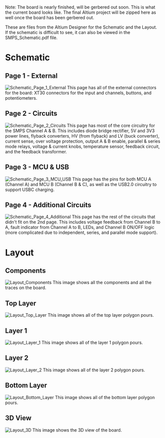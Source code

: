 Note: The board is nearly finished, will be gerbered out soon. This is what the current board looks like. The final Altium project will be zipped here as well once the board has been gerbered out.

These are files from the Altium Designer for the Schematic and the Layout. If the schematic is difficult to see, it can also be viewed in the SMPS_Schematic.pdf file. 

# Schematic
## Page 1 - External
![Schematic_Page_1_External](/Altium%20Designer%20Files/Altium%20Images/Schematic_Page_1_External.png)
This page has all of the external connectors for the board: XT30 connectors for the input and channels, buttons, and potentiometers.

## Page 2 - Circuits
![Schematic_Page_2_Circuits](/Altium%20Designer%20Files/Altium%20Images/Schematic_Page_2_Circuits.png)
This page has most of the core circuitry for the SMPS Channel A & B. This includes diode bridge rectifier, 5V and 3V3 power lines, flyback converters, HV (from flyback) and LV (buck converter), current sense, over voltage protection, output A & B enable, parallel & series mode relays, voltage & current knobs, temperature sensor, feedback circuit, and the feedback transformer.

## Page 3 - MCU & USB
![Schematic_Page_3_MCU_USB](/Altium%20Designer%20Files/Altium%20Images/Schematic_Page_3_MCU_USB.png)
This page has the pins for both MCU A (Channel A) and MCU B (Channel B & C), as well as the USB2.0 circuitry to support USBC charging.

## Page 4 - Additional Circuits
![Schematic_Page_4_Additional](/Altium%20Designer%20Files/Altium%20Images/Schematic_Page_4_Additional.png)
This page has the rest of the circuits that didn't fit on the 2nd page. This includes voltage feedback from Channel B to A, fault indicator from Channel A to B, LEDs, and Channel B ON/OFF logic (more complicated due to independent, series, and parallel mode support).

# Layout
## Components 
![Layout_Components](/Altium%20Designer%20Files/Altium%20Images/Layout_Components.png)
This image shows all the components and all the traces on the board.

## Top Layer
![Layout_Top_Layer](/Altium%20Designer%20Files/Altium%20Images/Layout_Top_Layer.png)
This image shows all of the top layer polygon pours.

## Layer 1
![Layout_Layer_1](/Altium%20Designer%20Files/Altium%20Images/Layout_Layer_1.png)
This image shows all of the layer 1 polygon pours.

## Layer 2
![Layout_Layer_2](/Altium%20Designer%20Files/Altium%20Images/Layout_Layer_2.png)
This image shows all of the layer 2 polygon pours.

## Bottom Layer
![Layout_Bottom_Layer](/Altium%20Designer%20Files/Altium%20Images/Layout_Bottom_Layer.png)
This image shows all of the bottom layer polygon pours.

## 3D View
![Layout_3D](/Altium%20Designer%20Files/Altium%20Images/Layout_3D.png)
This image shows the 3D view of the board.

